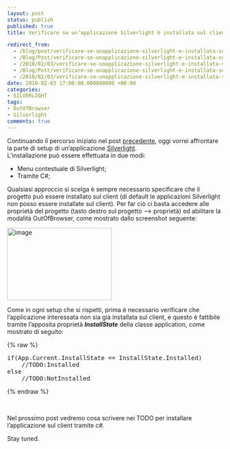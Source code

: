 ```yaml
---
layout: post
status: publish
published: true
title: Verificare se un’applicazione Silverlight è installata sul client

redirect_from: 
  - /blog/post/verificare-se-unapplicazione-silverlight-e-installata-sul-client/
  - /Blog/Post/verificare-se-unapplicazione-silverlight-e-installata-sul-client/
  - /2010/02/03/verificare-se-unapplicazione-silverlight-e-installata-sul-client/
  - /Blog/Post/verificare-se-unapplicazione-silverlight-e-installata-sul-client
  - /2010/02/03/verificare-se-unapplicazione-silverlight-e-installata-sul-client
date: 2010-02-03 17:00:00.000000000 +00:00
categories:
- SILVERLIGHT
tags:
- OutOfBrowser
- Silverlight
comments: true
---
```

<p>
	Continuando il percorso iniziato nel post <a href="http://tostring.it/blog/post/verificare-se-lapplicazione-e-in-out-of-browser" target="_blank" title="Welcome Parallel Linq">precedente</a>, oggi vorrei affrontare la parte di setup di un&rsquo;applicazione <a href="http://imperugo.tostring.it/categories/archive/Silverlight" target="_blank" title="Silverlight">Silverlight</a>. <br />
	L&rsquo;installazione pu&ograve; essere effettuata in due modi:</p>
<ul>
	<li>
		Menu contestuale di Silverlight;</li>
	<li>
		Tramite C#;</li>
</ul>
<p>
	Qualsiasi approccio si scelga &egrave; sempre necessario specificare che il progetto pu&ograve; essere installato sul client (di default le applicazioni Silverlight non posso essere installate sul client). Per far ci&ograve; ci basta accedere alle propriet&agrave; del progetto (tasto destro sul progetto &ndash;&gt; propriet&agrave;) ed abilitare la modalit&agrave; OutOfBrowser, come mostrato dallo screenshot seguente:</p>
<p>
	<a href="http://imperugo.tostring.it/Content/Uploaded/image//imperugo/d0398d24-8ef1-4082-8404-249df7c8b9f9.png" rel="shadowbox"><img alt="image" border="0" height="169" src="http://imperugo.tostring.it/Content/Uploaded/image//imperugo/410013ed-6643-4e90-afec-a4501cdeae40.png" style="border-right-width: 0px; display: inline; border-top-width: 0px; border-bottom-width: 0px; border-left-width: 0px" title="image" width="244" /></a></p>
<p>
	Come in ogni setup che si rispetti, prima &egrave; necessario verificare che l&rsquo;applicazione interessata non sia gi&agrave; installata sul client, e questo &egrave; fattibile tramite l&rsquo;apposita propriet&agrave; <em><strong>InstallState</strong></em> della classe application, come mostrato di seguito:</p>
{% raw %}<pre class="brush: csharp; ruler: true;">if(App.Current.InstallState == InstallState.Installed)
    //TODO:Installed
else
    //TODO:NotInstalled</pre>{% endraw %}
<p>
	&nbsp;</p>
<p>
	Nel prossimo post vedremo cosa scrivere nei TODO per installare l&rsquo;applicazione sul client tramite c#.</p>
<p>
	Stay tuned.</p>
